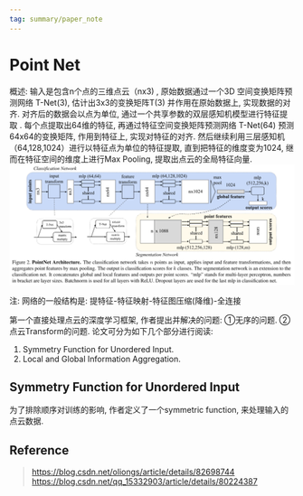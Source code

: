 ```yaml
---
tag: summary/paper_note
---
```

# Point Net
概述: 输入是包含n个点的三维点云（nx3) , 原始数据通过一个3D 空间变换矩阵预测网络 T-Net(3), 估计出3x3的变换矩阵T(3) 并作用在原始数据上, 实现数据的对齐. 对齐后的数据会以点为单位, 通过一个共享参数的双层感知机模型进行特征提取 . 每个点提取出64维的特征, 再通过特征空间变换矩阵预测网络 T-Net(64) 预测64x64的变换矩阵, 作用到特征上, 实现对特征的对齐. 然后继续利用三层感知机（64,128,1024）进行以特征点为单位的特征提取, 直到把特征的维度变为1024, 继而在特征空间的维度上进行Max Pooling, 提取出点云的全局特征向量. 
![point net](rc/point_net_framework.png)

注: 网络的一般结构是: 提特征-特征映射-特征图压缩(降维)-全连接

第一个直接处理点云的深度学习框架, 作者提出并解决的问题: ①无序的问题. ②点云Transform的问题.
论文可分为如下几个部分进行阅读:
1. Symmetry Function for Unordered Input.
2. Local and Global Information Aggregation.

## Symmetry Function for Unordered Input
为了排除顺序对训练的影响, 作者定义了一个symmetric function, 来处理输入的点云数据.



## Reference
> https://blog.csdn.net/oliongs/article/details/82698744
> https://blog.csdn.net/qq_15332903/article/details/80224387